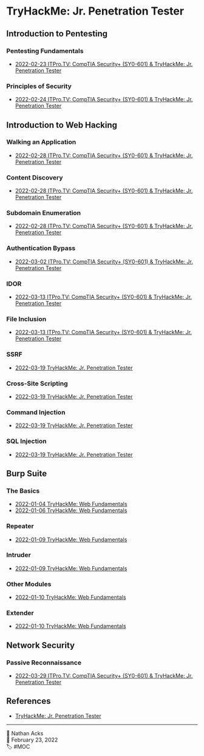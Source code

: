 # TryHackMe: Jr. Penetration Tester

## Introduction to Pentesting

### Pentesting Fundamentals

* [2022-02-23 ITPro.TV: CompTIA Security+ (SY0-601) & TryHackMe: Jr. Penetration Tester](../log/2022-02-23-itprotv-comptia-security-plus-and-tryhackme-jr-penetration-tester.md)

### Principles of Security

* [2022-02-24 ITPro.TV: CompTIA Security+ (SY0-601) & TryHackMe: Jr. Penetration Tester](../log/2022-02-24-itprotv-comptia-security-plus-and-tryhackme-jr-penetration-tester.md)

## Introduction to Web Hacking

### Walking an Application

* [2022-02-28 ITPro.TV: CompTIA Security+ (SY0-601) & TryHackMe: Jr. Penetration Tester](../log/2022-02-28-itprotv-comptia-security-plus-and-tryhackme-jr-penetration-tester.md)

### Content Discovery

* [2022-02-28 ITPro.TV: CompTIA Security+ (SY0-601) & TryHackMe: Jr. Penetration Tester](../log/2022-02-28-itprotv-comptia-security-plus-and-tryhackme-jr-penetration-tester.md)

### Subdomain Enumeration

* [2022-02-28 ITPro.TV: CompTIA Security+ (SY0-601) & TryHackMe: Jr. Penetration Tester](../log/2022-02-28-itprotv-comptia-security-plus-and-tryhackme-jr-penetration-tester.md)

### Authentication Bypass

* [2022-03-02 ITPro.TV: CompTIA Security+ (SY0-601) & TryHackMe: Jr. Penetration Tester](../log/2022-03-02-itprotv-comptia-security-plus-and-tryhackme-jr-penetration-tester.md)

### IDOR

* [2022-03-13 ITPro.TV: CompTIA Security+ (SY0-601) & TryHackMe: Jr. Penetration Tester](../log/2022-03-13-itprotv-comptia-security-plus-and-tryhackme-jr-penetration-tester.md)

### File Inclusion

* [2022-03-13 ITPro.TV: CompTIA Security+ (SY0-601) & TryHackMe: Jr. Penetration Tester](../log/2022-03-13-itprotv-comptia-security-plus-and-tryhackme-jr-penetration-tester.md)

### SSRF

* [2022-03-19 TryHackMe: Jr. Penetration Tester](../log/2022-03-19-tryhackme-jr-penetration-tester.md)

### Cross-Site Scripting

* [2022-03-19 TryHackMe: Jr. Penetration Tester](../log/2022-03-19-tryhackme-jr-penetration-tester.md)

### Command Injection

* [2022-03-19 TryHackMe: Jr. Penetration Tester](../log/2022-03-19-tryhackme-jr-penetration-tester.md)

### SQL Injection

* [2022-03-19 TryHackMe: Jr. Penetration Tester](../log/2022-03-19-tryhackme-jr-penetration-tester.md)

## Burp Suite

### The Basics

* [2022-01-04 TryHackMe: Web Fundamentals](../log/2022-01-04-tryhackme-web-fundamentals.md)
* [2022-01-06 TryHackMe: Web Fundamentals](../log/2022-01-06-tryhackme-web-fundamentals.md)

### Repeater

* [2022-01-09 TryHackMe: Web Fundamentals](../log/2022-01-09-tryhackme-web-fundamentals.md)

### Intruder

* [2022-01-09 TryHackMe: Web Fundamentals](../log/2022-01-09-tryhackme-web-fundamentals.md)

### Other Modules

* [2022-01-10 TryHackMe: Web Fundamentals](../log/2022-01-10-tryhackme-web-fundamentals.md)

### Extender

* [2022-01-10 TryHackMe: Web Fundamentals](../log/2022-01-10-tryhackme-web-fundamentals.md)

## Network Security

### Passive Reconnaissance

* [2022-03-29 ITPro.TV: CompTIA Security+ (SY0-601) & TryHackMe: Jr. Penetration Tester](../log/2022-03-29-itprotv-comptia-security-plus-and-tryhackme-jr-penetration-tester.md)

<!--

### Active Reconnaissance

* [2022-03-30 ITPro.TV: CompTIA Security+ (SY0-601) & TryHackMe: Jr. Penetration Tester](../log/2022-03-30-itprotv-comptia-security-plus-and-tryhackme-jr-penetration-tester.md)

### Nmap Live Host Discovery

* [2022-03-30 ITPro.TV: CompTIA Security+ (SY0-601) & TryHackMe: Jr. Penetration Tester](../log/2022-03-30-itprotv-comptia-security-plus-and-tryhackme-jr-penetration-tester.md)

### Nmap Basic Port Scans

* [2022-03-30 ITPro.TV: CompTIA Security+ (SY0-601) & TryHackMe: Jr. Penetration Tester](../log/2022-03-30-itprotv-comptia-security-plus-and-tryhackme-jr-penetration-tester.md)

### Nmap Advanced Port Scans

* [2022-03-30 ITPro.TV: CompTIA Security+ (SY0-601) & TryHackMe: Jr. Penetration Tester](../log/2022-03-30-itprotv-comptia-security-plus-and-tryhackme-jr-penetration-tester.md)

### Nmap Post Port Scans

* [2022-03-30 ITPro.TV: CompTIA Security+ (SY0-601) & TryHackMe: Jr. Penetration Tester](../log/2022-03-30-itprotv-comptia-security-plus-and-tryhackme-jr-penetration-tester.md)

### Protocols and Servers

### Net Sec Challenge

## Vulnerability Research

### Vulnerabilities 101

### Exploit Vulnerabilities

### Vulnerability Capstone

## Metasploit

### Introduction

### Exploitation

### Meterpreter

## Privilege Escalation

### What the Shell?

* [2021-10-27 TryHackMe: Complete Beginner](../log/2021-10-27-tryhackme-complete-beginner.md)
* [2021-10-28 TryHackMe: Complete Beginner](../log/2021-10-28-tryhackme-complete-beginner.md)

### Linuc PrivEsc

### Windows PrivEsc

-->

## References

* [TryHackMe: Jr. Penetration Tester](https://tryhackme.com/path/outline/jrpenetrationtester)

- - - -

<span aria-hidden="true">👤</span> Nathan Acks  
<span aria-hidden="true">📅</span> February 23, 2022  
<span aria-hidden="true">🏷️</span> #MOC
